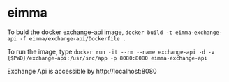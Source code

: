 # eimma

To buld the docker exchange-api image, `docker build -t eimma-exchange-api -f eimma/exchange-api/Dockerfile .`

To run the image, type `docker run -it --rm --name exchange-api -d -v {$PWD}/exchange-api:/usr/src/app -p 8080:8080 eimma-exchange-api`

Exchange Api is accessible by http://localhost:8080